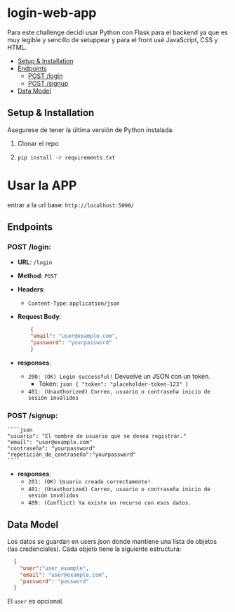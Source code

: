 # login-web-app

Para este challenge decidí usar Python con Flask para el backend ya que es muy legible y sencillo de setuppear y para el front usé JavaScript, CSS y HTML.

- [Setup & Installation](#setup--installation)
- [Endpoints](#endpoints)
  - [POST /login](#post--login)
  - [POST /signup](#post---signup)
- [Data Model](#data-model)
## Setup & Installation

Asegurese de tener la última versión de Python instalada.
1. Clonar el repo

2. `pip install -r requirements.txt`

# Usar la APP
entrar a la url base: `http://localhost:5000/`
 

## Endpoints

### POST  /login:
- **URL**: `/login`
- **Method**: `POST`
- **Headers**: 
  - `Content-Type`: `application/json`

- **Request Body**:

    ```json
        {
        "email": "user@example.com",
        "password": "yourpassword"
        }
    ```
- **responses**:
    -  `200: (OK) Login successful!` Devuelve un JSON con un token.
        - Token:
               ```json
                {
                    "token": "placeholder-token-123"
                }
                ```
    - ``401: (Unauthorized) Correo, usuario o contraseña inicio de sesión inválidos``

### POST   /signup:
    ````json
    "usuario": "El nombre de usuario que se desea registrar."
    "email": "user@example.com"
    "contraseña": "yourpassword"
    "repetición_de_contraseña":"yourpassword"
    ````
- **responses**:
    -   `201: (OK) Usuario creado correctamente!`
    -   `401: (Unauthorized) Correo, usuario o contraseña inicio de sesión inválidos`
    -    `409: (Conflict) Ya existe un recurso con esos datos.`

## Data Model

Los datos se guardan en users.json donde mantiene una lista de objetos (las credenciales). 
Cada objeto tiene la siguiente estructura:
```json
  {
    "user":"user_example",
    "email": "user@example.com",
    "password": "password"
  }
```
El `user` es opcional.
